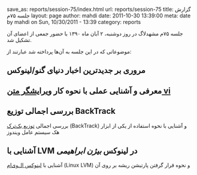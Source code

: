 save_as: reports/session-75/index.html
url: reports/session-75
title: گزارش جلسه ۷۵م
layout: page
author: mahdi
date: 2011-10-30 13:39:00
meta: date by mahdi on Sun, 10/30/2011 - 13:39
category: reports

جلسه ۷۵‌م مشهدلاگ در روز دوشنبه، ۲ آبان ماه ۱۳۹۰ با حضور جمعی از اعضای آن
تشکیل شد.


<!--more-->



موضوعاتی که در این جلسه به آن‌ها پرداخته شد عبارتند از:

## مروری بر جدیدترین اخبار دنیای گنو/لینوکس

## معرفی و آشنایی عملی با نحوه کار [ویرایشگر متن vi](http://en.wikipedia.org/wiki/Vi)

## بررسی اجمالی توزیع BackTrack
بررسی اجمالی [توزیع
بک‌ترک](http://www.backtracklinux.org/wiki/index.php/Main_Page) (BackTrack) و
آشنایی با نحوه استفاده از یکی از ابزار هک سیستم عامل ویندوز

## آشنایی با LVM در لینوکس *بیژن ابراهیمی*
آشنایی با [لینوکس
ال‌وی‌ام](http://en.wikipedia.org/wiki/Logical_Volume_Manager_%28Linux%29)
(Linux LVM) و نحوه قرار گرفتن پارتیشن ریشه بر روی آن
